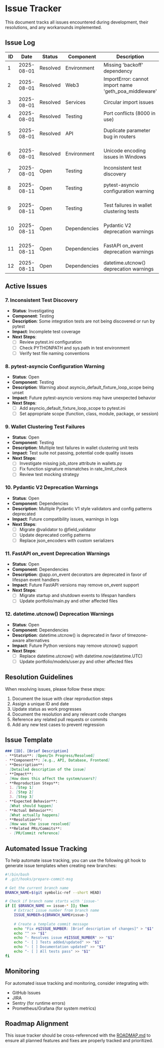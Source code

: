 # Issue Tracker

This document tracks all issues encountered during development, their resolutions, and any workarounds implemented.

## Issue Log

| ID | Date       | Status  | Component | Description | Resolution |
|----|------------|---------|-----------|-------------|------------|
| 1  | 2025-08-01 | Resolved | Environment | Missing 'backoff' dependency | Added to requirements.txt and installed in virtual environment |
| 2  | 2025-08-01 | Resolved | Web3 | ImportError: cannot import name 'geth_poa_middleware' | Updated to use 'ExtraDataToPOAMiddleware' for web3.py 5.31.1 compatibility |
| 3  | 2025-08-01 | Resolved | Services | Circular import issues | Restructured imports in services layer to use package-level imports |
| 4  | 2025-08-01 | Resolved | Testing | Port conflicts (8000 in use) | Standardized on port 8000 for all environments |
| 5  | 2025-08-01 | Resolved | API | Duplicate parameter bug in routers | Removed redundant path parameters from endpoint decorators |
| 6  | 2025-08-01 | Resolved | Environment | Unicode encoding issues in Windows | Implemented safe_print function and removed emoji/Unicode characters from console output |
| 7  | 2025-08-01 | Open    | Testing | Inconsistent test discovery | Investigating pytest configuration and sys.path issues |
| 8  | 2025-08-11 | Open    | Testing | pytest-asyncio configuration warning | Need to set asyncio_default_fixture_loop_scope in pytest.ini |
| 9  | 2025-08-11 | Open    | Testing | Test failures in wallet clustering tests | Multiple test failures due to missing job_store attribute and incorrect function signatures |
| 10 | 2025-08-11 | Open    | Dependencies | Pydantic V2 deprecation warnings | Need to migrate from @validator to @field_validator and update deprecated config patterns |
| 11 | 2025-08-11 | Open    | Dependencies | FastAPI on_event deprecation warnings | Need to migrate from @app.on_event to lifespan event handlers |
| 12 | 2025-08-11 | Open    | Dependencies | datetime.utcnow() deprecation warnings | Need to replace with datetime.now(datetime.UTC) |

## Active Issues

### 7. Inconsistent Test Discovery
- **Status**: Investigating
- **Component**: Testing
- **Description**: Some integration tests are not being discovered or run by pytest
- **Impact**: Incomplete test coverage
- **Next Steps**:
  - [ ] Review pytest.ini configuration
  - [ ] Check PYTHONPATH and sys.path in test environment
  - [ ] Verify test file naming conventions

### 8. pytest-asyncio Configuration Warning
- **Status**: Open
- **Component**: Testing
- **Description**: Warning about asyncio_default_fixture_loop_scope being unset
- **Impact**: Future pytest-asyncio versions may have unexpected behavior
- **Next Steps**:
  - [ ] Add asyncio_default_fixture_loop_scope to pytest.ini
  - [ ] Set appropriate scope (function, class, module, package, or session)

### 9. Wallet Clustering Test Failures
- **Status**: Open
- **Component**: Testing
- **Description**: Multiple test failures in wallet clustering unit tests
- **Impact**: Test suite not passing, potential code quality issues
- **Next Steps**:
  - [ ] Investigate missing job_store attribute in wallets.py
  - [ ] Fix function signature mismatches in rate_limit_check
  - [ ] Review test mocking strategy

### 10. Pydantic V2 Deprecation Warnings
- **Status**: Open
- **Component**: Dependencies
- **Description**: Multiple Pydantic V1 style validators and config patterns deprecated
- **Impact**: Future compatibility issues, warnings in logs
- **Next Steps**:
  - [ ] Migrate @validator to @field_validator
  - [ ] Update deprecated config patterns
  - [ ] Replace json_encoders with custom serializers

### 11. FastAPI on_event Deprecation Warnings
- **Status**: Open
- **Component**: Dependencies
- **Description**: @app.on_event decorators are deprecated in favor of lifespan event handlers
- **Impact**: Future FastAPI versions may remove on_event support
- **Next Steps**:
  - [ ] Migrate startup and shutdown events to lifespan handlers
  - [ ] Update portfolio/main.py and other affected files

### 12. datetime.utcnow() Deprecation Warnings
- **Status**: Open
- **Component**: Dependencies
- **Description**: datetime.utcnow() is deprecated in favor of timezone-aware alternatives
- **Impact**: Future Python versions may remove utcnow() support
- **Next Steps**:
  - [ ] Replace datetime.utcnow() with datetime.now(datetime.UTC)
  - [ ] Update portfolio/models/user.py and other affected files

## Resolution Guidelines

When resolving issues, please follow these steps:

1. Document the issue with clear reproduction steps
2. Assign a unique ID and date
3. Update status as work progresses
4. Document the resolution and any relevant code changes
5. Reference any related pull requests or commits
6. Add any new test cases to prevent regression

## Issue Template

```markdown
### [ID]. [Brief Description]
- **Status**: [Open/In Progress/Resolved]
- **Component**: [e.g., API, Database, Frontend]
- **Description**: 
  [Detailed description of the issue]
- **Impact**:
  [How does this affect the system/users?]
- **Reproduction Steps**:
  1. [Step 1]
  2. [Step 2]
  3. [Step 3]
- **Expected Behavior**:
  [What should happen]
- **Actual Behavior**:
  [What actually happens]
- **Resolution**:
  [How was the issue resolved]
- **Related PRs/Commits**:
  - [PR/Commit reference]
```

## Automated Issue Tracking

To help automate issue tracking, you can use the following git hook to generate issue templates when creating new branches:

```bash
#!/bin/bash
# .git/hooks/prepare-commit-msg

# Get the current branch name
BRANCH_NAME=$(git symbolic-ref --short HEAD)

# Check if branch name starts with 'issue-'
if [[ $BRANCH_NAME == issue-* ]]; then
    # Extract issue number from branch name
    ISSUE_NUMBER=${BRANCH_NAME#issue-}
    
    # Create a template commit message
    echo "Fix #$ISSUE_NUMBER: [Brief description of changes]" > "$1"
    echo "" >> "$1"
    echo "- Resolves issue #$ISSUE_NUMBER" >> "$1"
    echo "- [ ] Tests added/updated" >> "$1"
    echo "- [ ] Documentation updated" >> "$1"
    echo "- [ ] All tests pass" >> "$1"
fi
```

## Monitoring

For automated issue tracking and monitoring, consider integrating with:
- GitHub Issues
- JIRA
- Sentry (for runtime errors)
- Prometheus/Grafana (for system metrics)

## Roadmap Alignment

This issue tracker should be cross-referenced with the [ROADMAP.md](./ROADMAP.md) to ensure all planned features and fixes are properly tracked and prioritized.
